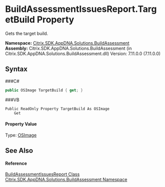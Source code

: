 # BuildAssessmentIssuesReport.TargetBuild Property 
 

Gets the target build.

**Namespace:**&nbsp;<a href="N_Citrix_SDK_AppDNA_Solutions_BuildAssessment">Citrix.SDK.AppDNA.Solutions.BuildAssessment</a><br />**Assembly:**&nbsp;Citrix.SDK.AppDNA.Solutions.BuildAssessment (in Citrix.SDK.AppDNA.Solutions.BuildAssessment.dll) Version: 7.11.0.0 (7.11.0.0)

## Syntax

###C#
```csharp
public OSImage TargetBuild { get; }
```

###VB
```vbnet
Public ReadOnly Property TargetBuild As OSImage
	Get
```


#### Property Value
Type: <a href="T_Citrix_SDK_AppDNA_OSImage">OSImage</a>

## See Also


#### Reference
<a href="T_Citrix_SDK_AppDNA_Solutions_BuildAssessment_BuildAssessmentIssuesReport">BuildAssessmentIssuesReport Class</a><br /><a href="N_Citrix_SDK_AppDNA_Solutions_BuildAssessment">Citrix.SDK.AppDNA.Solutions.BuildAssessment Namespace</a><br />